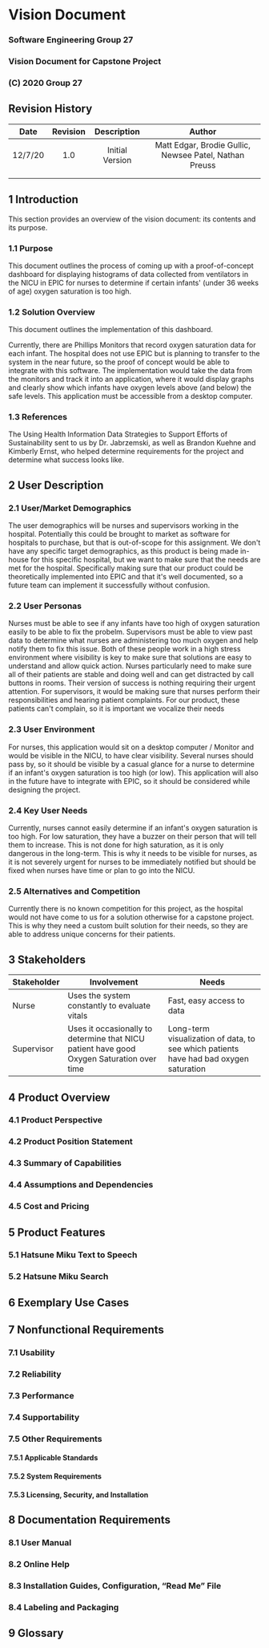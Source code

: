 # Vision Document
### Software Engineering Group 27
### Vision Document for Capstone Project
### (C) 2020 Group 27

## Revision History
| Date | Revision | Description | Author |
| :--: | :--: | :--: | :--: |
| 12/7/20 | 1.0 | Initial Version | Matt Edgar, Brodie Gullic, Newsee Patel, Nathan Preuss |
| | | | |
| | | | |

## 1 Introduction

This section provides an overview of the vision document: its contents and its purpose.

### 1.1 Purpose

This document outlines the process of coming up with a proof-of-concept dashboard for displaying histograms of data collected from ventilators in the NICU in EPIC for nurses to determine if certain infants' (under 36 weeks of age) oxygen saturation is too high.

### 1.2 Solution Overview

This document outlines the implementation of this dashboard.

Currently, there are Phillips Monitors that record oxygen saturation data for each infant. The hospital does not use EPIC but is planning to transfer to the system in the near future, so the proof of concept would be able to integrate with this software. The implementation would take the data from the monitors and track it into an application, where it would display graphs and clearly show which infants have oxygen levels above (and below) the safe levels. This application must be accessible from a desktop computer.


### 1.3 References

The Using Health Information Data Strategies to Support Efforts of Sustainability sent to us by Dr. Jabrzemski, as well as Brandon Kuehne and Kimberly Ernst, who helped determine requirements for the project and determine what success looks like.

## 2 User Description

### 2.1 User/Market Demographics

The user demographics will be nurses and supervisors working in the hospital. Potentially this could be brought to market as software for hospitals to purchase, but that is out-of-scope for this assignment. We don't have any specific target demographics, as this product is being made in-house for this specific hospital, but we want to make sure that the needs are met for the hospital. Specifically making sure that our product could be theoretically implemented into EPIC and that it's well documented, so a future team can implement it successfully without confusion.

### 2.2 User Personas

Nurses must be able to see if any infants have too high of oxygen saturation easily to be able to fix the probelm. Supervisors must be able to view past data to determine what nurses are administering too much oxygen and help notify them to fix this issue. Both of these people work in a high stress environment where visibility is key to make sure that solutions are easy to understand and allow quick action. Nurses particularly need to make sure all of their patients are stable and doing well and can get distracted by call buttons in rooms. Their version of success is nothing requiring their urgent attention. For supervisors, it would be making sure that nurses perform their responsibilities and hearing patient complaints. For our product, these patients can't complain, so it is important we vocalize their needs

### 2.3 User Environment

For nurses, this application would sit on a desktop computer / Monitor and would be visible in the NICU, to have clear visibility. Several nurses should pass by, so it should be visible by a casual glance for a nurse to determine if an infant's oxygen saturation is too high (or low). This application will also in the future have to integrate with EPIC, so it should be considered while designing the project.

### 2.4 Key User Needs

Currently, nurses cannot easily determine if an infant's oxygen saturation is too high. For low saturation, they have a buzzer on their person that will tell them to increase. This is not done for high saturation, as it is only dangerous in the long-term. This is why it needs to be visible for nurses, as it is not severely urgent for nurses to be immediately notified but should be fixed when nurses have time or plan to go into the NICU.
 
### 2.5 Alternatives and Competition

Currently there is no known competition for this project, as the hospital would not have come to us for a solution otherwise for a capstone project. This is why they need a custom built solution for their needs, so they are able to address unique concerns for their patients.

## 3 Stakeholders

| Stakeholder | Involvement | Needs |
| ---- | ---- | ----|
| Nurse | Uses the system constantly to evaluate vitals | Fast, easy access to data |
| Supervisor | Uses it occasionally to determine that NICU patient have good Oxygen Saturation over time | Long-term visualization of data, to see which patients have had bad oxygen saturation |

## 4 Product Overview

### 4.1 Product Perspective

### 4.2 Product Position Statement

### 4.3 Summary of Capabilities

### 4.4 Assumptions and Dependencies

### 4.5 Cost and Pricing

## 5 Product Features

### 5.1 Hatsune Miku Text to Speech

### 5.2 Hatsune Miku Search

## 6 Exemplary Use Cases

## 7 Nonfunctional Requirements

### 7.1 Usability

### 7.2 Reliability

### 7.3 Performance

### 7.4 Supportability

### 7.5 Other Requirements

#### 7.5.1 Applicable Standards

#### 7.5.2 System Requirements

#### 7.5.3 Licensing, Security, and Installation

## 8 Documentation Requirements

### 8.1 User Manual

### 8.2 Online Help

### 8.3 Installation Guides, Configuration, “Read Me” File

### 8.4 Labeling and Packaging

## 9 Glossary


